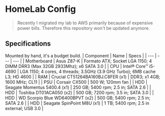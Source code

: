 # HomeLab Config
> Recently I migrated my lab to AWS primarily because of expensive power bills. Therefore this repository won't be updated anymore.
## Specifications
Mounted by hand, it's a budget build.
| Component | Name | Specs |
| --- | --- | --- |
| Motherboard | Asus Z87-K | Formato ATX; Socket LGA 1150; 4 DIMM DRR3 (Max 32GB 2933Mhz); x6 SATA 3.0 |
| CPU | Intel® Core™ i5-4690 | LGA 1150; 4 cores, 4 threads; 3.5GHz (3.9 GHz Turbo); 6MB cache L3; HD 4600 |
| RAM | Crucial CT51264BA160BJ.C8FER (x1) | DDR3; x1 4GB; 1600 MHz; CL11 |
| PSU | Corsair CX500 | 500 W; 120mm fan |
| HDD | Seagate Momentus 5400.4 (x1) | 250 GB; 5400 rpm; 2.5 in; SATA 2.6 |
| HDD | Toshiba DT01ACA050 (x2) | 500 GB; 7200 rpm; 3.5 in; SATA 3.0 |
| HDD | WD Scorpio Blue WD6400BPVT (x2) | 500 GB; 5400 rpm; 2.5 in; SATA 2.6 |
| HDD | Seagate SpinPoint M8U (x1) | 1 TB; 5400 rpm; 2.5 in external; USB 3.0 |
